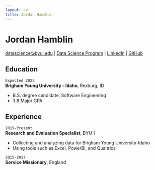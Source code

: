 ```yaml
---
layout: cv
title: Jordan Hamblin
---
```

# Jordan Hamblin

<div id="webaddress">
<a href="ham15041@byui.edu">datascience@byui.edu</a>
| <a href="https://byuidatascience.github.io/development.html">Data Science Program</a>
| <a href="https://www.linkedin.com/in/jordan-hamblin-5b0543194/">LinkedIn</a>
| <a href="https://github.com/byuids-resumes">GitHub</a>
</div>

<!-- https://www.monique.tech/the-art-of-markdown -->

## Education   

`Expected 2022`   
__Brigham Young University - Idaho__, Rexburg, ID   
- B.S. degree candidate, Software Engineering   
- 3.8 Major GPA   

## Experience   

`2019-Present`   
__Research and Evaluation Specialist__, BYU-I   
- Collecting and analyzing data for Brigham Young University-Idaho   
- Using tools such as Excel, PowerBI, and Qualtrics   


`2015-2017`   
__Service Missionary__, England


<!-- ### Footer

Last updated: March 2021 -->


